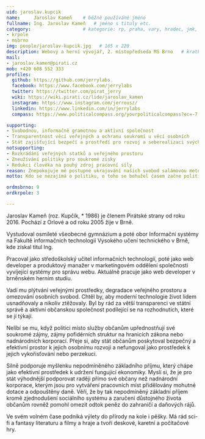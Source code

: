 ```yaml
---
uid: jaroslav.kupcik
name:     Jaroslav Kameň  	# běžně používáné jméno
fullname: Ing. Jaroslav Kameň  	# jméno s tituly etc.
category:                 	# kategorie: rp, praha, vary, hradec, jmk, senat
- krpole
- msbrno
img: people/jaroslav-kupcik.jpg   # 165 x 220
description: Webový a herní vývojář, 2. místopředseda MS Brno  	# kratký popis, max 160 znaků
mail:
- jaroslav.kamen@pirati.cz
mob: +420 608 552 333			  
profiles:
  github: https://github.com/jerrylabs                
  facebook: https://www.facebook.com/jerrylabs
  twitter: https://twitter.com/pirat_jerry		
  wiki: https://wiki.pirati.cz/lide/jaroslav_kamen
  instagram: https://www.instagram.com/jerrousz/
  linkedin: https://www.linkedin.com/in/jerrylabs
  compass: https://www.politicalcompass.org/yourpoliticalcompass?ec=-7.25&soc=-5.54  

supporting:
- Svobodnou, informačně gramotnou a aktivní společnost
- Transparentnost věcí veřejných a ochranu soukromí u věcí osobních
- Stát zajišťující bezpečí a prostředí pro rozvoj a seberealizaci svých občanů
notsupporting:
- Rozkrádání veřejných statků a veřejného prostoru
- Zneužívání politiky pro soukromé zisky
- Redukci člověka na pouhý zdroj pracovní síly
reason: Znepokojuje mě postupné ukrajování našich svobod salámovou metodou. Politika by měla být služba občanům, nikoliv soukromý byznys!
motto: Kdo se nezajímá o politiku, o toho se bohužel časem začne politika zajímat sama.

ordmsbrno: 9
ordkrpole: 3

---
```


Jaroslav Kameň (roz. Kupčík, * 1986) je členem Pirátské strany od roku 2016. Pochází z Orlové a od roku 2005 žije v Brně.

Vystudoval osmileté všeobecné gymnázium a poté obor Informační systémy na Fakultě informačních technologií Vysokého učení technického v Brně, kde získal titul Ing.

Pracoval jako středoškolský učitel informačních technologií, poté jako web developer a produktový manažer v marketingovém oddělení společnosti vyvíjející systémy pro správu webu. Aktuálně pracuje jako web developer v brněnském herním studiu.

Vadí mu plýtvání veřejnými prostředky, degradace veřejného prostoru a omezování osobních svobod. Chtěl by, aby moderní technologie život lidem usnadňovaly a nikoliv ztěžovaly. Byl by rád za větší transparenci ve státní správě a aktivní občanskou společnost podílející se na rozhodnutích, které se jí týkají.

Nelíbí se mu, když politici místo služby občanům upřednostňují své soukromé zájmy, zájmy pofidérních struktur na hranicích zákona nebo nadnárodních korporací. Přeje si, aby stát občanům poskytoval bezpečný a efektivní prostor k jejich osobnímu rozvoji a nefungoval jako prostředek k jejich vykořisťování nebo perzekuci.

Silně podporuje myšlenku nepodmíněného základního příjmu, který chápe jako efektivní prostředek k udržení fungující ekonomiky. Myslí si, že je pro stát výhodnější podporovat raději přímo své občany než nadnárodní korporace, kterým jsou pro vytváření pracovních míst přidělovány mohutné dotace a odpouštěny daně. Věří, že by tak nepodmíněný základní příjem kromě zjednodušení sociálního systému a zaručení důstojného života občanům rovněž pomohl omezit odtok peněz do zahraničí a daňových rájů.

Ve svém volném čase podniká výlety do přírody na kole i pěšky. Má rád sci-fi a fantasy literaturu a filmy a hraje a tvoří deskové, karetní a počítačové hry.
